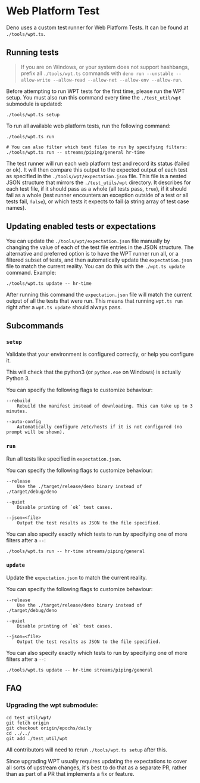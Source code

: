 # Web Platform Test

Deno uses a custom test runner for Web Platform Tests. It can be found at
`./tools/wpt.ts`.

## Running tests

> If you are on Windows, or your system does not support hashbangs, prefix all
> `./tools/wpt.ts` commands with
> `deno run --unstable --allow-write --allow-read --allow-net --allow-env --allow-run`.

Before attempting to run WPT tests for the first time, please run the WPT setup.
You must also run this command every time the `./test_util/wpt` submodule is
updated:

```shell
./tools/wpt.ts setup
```

To run all available web platform tests, run the following command:

```shell
./tools/wpt.ts run

# You can also filter which test files to run by specifying filters:
./tools/wpt.ts run -- streams/piping/general hr-time
```

The test runner will run each web platform test and record its status (failed or
ok). It will then compare this output to the expected output of each test as
specified in the `./tools/wpt/expectation.json` file. This file is a nested JSON
structure that mirrors the `./test_utils/wpt` directory. It describes for each
test file, if it should pass as a whole (all tests pass, `true`), if it should
fail as a whole (test runner encounters an exception outside of a test or all
tests fail, `false`), or which tests it expects to fail (a string array of test
case names).

## Updating enabled tests or expectations

You can update the `./tools/wpt/expectation.json` file manually by changing the
value of each of the test file entries in the JSON structure. The alternative
and preferred option is to have the WPT runner run all, or a filtered subset of
tests, and then automatically update the `expectation.json` file to match the
current reality. You can do this with the `./wpt.ts update` command. Example:

```shell
./tools/wpt.ts update -- hr-time
```

After running this command the `expectation.json` file will match the current
output of all the tests that were run. This means that running `wpt.ts run`
right after a `wpt.ts update` should always pass.

## Subcommands

### `setup`

Validate that your environment is configured correctly, or help you configure
it.

This will check that the python3 (or `python.exe` on Windows) is actually
Python 3.

You can specify the following flags to customize behaviour:

```console
--rebuild
    Rebuild the manifest instead of downloading. This can take up to 3 minutes.

--auto-config
    Automatically configure /etc/hosts if it is not configured (no prompt will be shown).
```

### `run`

Run all tests like specified in `expectation.json`.

You can specify the following flags to customize behaviour:

```console
--release
    Use the ./target/release/deno binary instead of ./target/debug/deno

--quiet
    Disable printing of `ok` test cases.

--json=<file>
    Output the test results as JSON to the file specified.
```

You can also specify exactly which tests to run by specifying one of more
filters after a `--`:

```console
./tools/wpt.ts run -- hr-time streams/piping/general
```

### `update`

Update the `expectation.json` to match the current reality.

You can specify the following flags to customize behaviour:

```console
--release
    Use the ./target/release/deno binary instead of ./target/debug/deno

--quiet
    Disable printing of `ok` test cases.

--json=<file>
    Output the test results as JSON to the file specified.
```

You can also specify exactly which tests to run by specifying one of more
filters after a `--`:

```console
./tools/wpt.ts update -- hr-time streams/piping/general
```

## FAQ

### Upgrading the wpt submodule:

```shell
cd test_util/wpt/
git fetch origin
git checkout origin/epochs/daily
cd ../../
git add ./test_util/wpt
```

All contributors will need to rerun `./tools/wpt.ts setup` after this.

Since upgrading WPT usually requires updating the expectations to cover all
sorts of upstream changes, it's best to do that as a separate PR, rather than as
part of a PR that implements a fix or feature.
